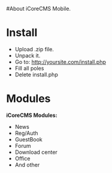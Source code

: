#About iCoreCMS Mobile.

# Install #

  * Upload .zip file.
  * Unpack it.
  * Go to: http://yoursite.com/install.php
  * Fill all poles
  * Delete install.php


# Modules #

**iCoreCMS Modules:**
  * News
  * Reg/Auth
  * GuestBook
  * Forum
  * Download center
  * Office
  * And other